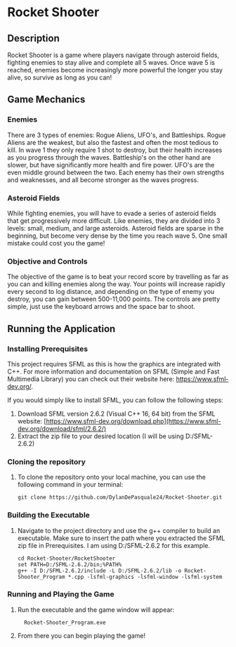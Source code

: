 # Rocket Shooter
## Description
Rocket Shooter is a game where players navigate through asteroid fields, fighting enemies to stay alive and complete all 5 waves. Once wave 5 is reached, enemies become increasingly more powerful the longer you stay alive, so survive as long as you can!

## Game Mechanics

### Enemies
There are 3 types of enemies: Rogue Aliens, UFO's, and Battleships. Rogue Aliens are the weakest, but also the fastest and often the most tedious to kill. In wave 1 they only require 1 shot to destroy, but their health increases as you progress through the waves. Battleship's on the other hand are slower, but have significantly more health and fire power. UFO's are the even middle ground between the two. Each enemy has their own strengths and weaknesses, and all become stronger as the waves progress.

### Asteroid Fields
While fighting enemies, you will have to evade a series of asteroid fields that get progressively more difficult. Like enemies, they are divided into 3 levels: small, medium, and large asteroids. Asteroid fields are sparse in the beginning, but become very dense by the time you reach wave 5. One small mistake could cost you the game!

### Objective and Controls
The objective of the game is to beat your record score by travelling as far as you can and killing enemies along the way. Your points will increase rapidly every second to log distance, and depending on the type of enemy you destroy, you can gain between 500-11,000 points. The controls are pretty simple, just use the keyboard arrows and the space bar to shoot. 



## Running the Application
### Installing Prerequisites
This project requires SFML as this is how the graphics are integrated with C++. For more information and documentation on SFML (Simple and Fast Multimedia Library) you can check out their website here: https://www.sfml-dev.org/.

If you would simply like to install SFML, you can follow the following steps:
1. Download SFML version 2.6.2 (Visual C++ 16, 64 bit) from the SFML website: [https://www.sfml-dev.org/download.php](https://www.sfml-dev.org/download/sfml/2.6.2/)
2. Extract the zip file to your desired location (I will be using D:/SFML-2.6.2)


### Cloning the repository
1. To clone the repository onto your local machine, you can use the following command in your terminal: 
    ```console
    git clone https://github.com/DylanDePasquale24/Rocket-Shooter.git
    ```

### Building the Executable
 1. Navigate to the project directory and use the g++ compiler to build an executable. Make sure to insert the path where you extracted the SFML zip file in Prerequisites. I am using D:/SFML-2.6.2 for this example.
    ```console
    cd Rocket-Shooter/RocketShooter
    set PATH=D:/SFML-2.6.2/bin;%PATH%
    g++ -I D:/SFML-2.6.2/include -L D:/SFML-2.6.2/lib -o Rocket-Shooter_Program *.cpp -lsfml-graphics -lsfml-window -lsfml-system
    ```

### Running and Playing the Game
1. Run the executable and the game window will appear: 
    ```console
      Rocket-Shooter_Program.exe
    ```
2. From there you can begin playing the game!

